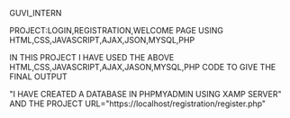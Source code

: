 GUVI_INTERN 

PROJECT:LOGIN,REGISTRATION,WELCOME PAGE USING HTML,CSS,JAVASCRIPT,AJAX,JSON,MYSQL,PHP 

IN THIS PROJECT I HAVE USED THE ABOVE HTML,CSS,JAVASCRIPT,AJAX,JASON,MYSQL,PHP CODE TO GIVE THE FINAL OUTPUT


"I HAVE CREATED A DATABASE IN PHPMYADMIN USING XAMP SERVER" AND THE PROJECT URL="https://localhost/registration/register.php"

